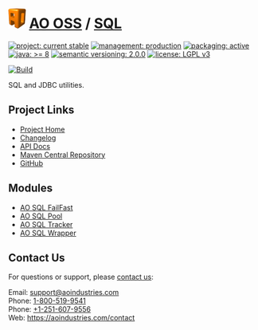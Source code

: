 # [<img src="ao-logo.png" alt="AO Logo" width="35" height="40">](https://github.com/aoindustries) [AO OSS](https://github.com/aoindustries/ao-oss) / [SQL](https://github.com/aoindustries/ao-sql)

[![project: current stable](https://oss.aoapps.com/ao-badges/project-current-stable.svg)](https://aoindustries.com/life-cycle#project-current-stable)
[![management: production](https://oss.aoapps.com/ao-badges/management-production.svg)](https://aoindustries.com/life-cycle#management-production)
[![packaging: active](https://oss.aoapps.com/ao-badges/packaging-active.svg)](https://aoindustries.com/life-cycle#packaging-active)  
[![java: &gt;= 8](https://oss.aoapps.com/ao-badges/java-8.svg)](https://docs.oracle.com/javase/8/docs/api/)
[![semantic versioning: 2.0.0](https://oss.aoapps.com/ao-badges/semver-2.0.0.svg)](http://semver.org/spec/v2.0.0.html)
[![license: LGPL v3](https://oss.aoapps.com/ao-badges/license-lgpl-3.0.svg)](https://www.gnu.org/licenses/lgpl-3.0)

[![Build](https://github.com/aoindustries/ao-sql/workflows/Build/badge.svg?branch=master)](https://github.com/aoindustries/ao-sql/actions?query=workflow%3ABuild)

SQL and JDBC utilities.

## Project Links
* [Project Home](https://oss.aoapps.com/sql/)
* [Changelog](https://oss.aoapps.com/sql/changelog)
* [API Docs](https://oss.aoapps.com/sql/apidocs/)
* [Maven Central Repository](https://search.maven.org/artifact/com.aoapps/ao-sql)
* [GitHub](https://github.com/aoindustries/ao-sql)

## Modules
* [AO SQL FailFast](https://github.com/aoindustries/ao-sql-failfast)
* [AO SQL Pool](https://github.com/aoindustries/ao-sql-pool)
* [AO SQL Tracker](https://github.com/aoindustries/ao-sql-tracker)
* [AO SQL Wrapper](https://github.com/aoindustries/ao-sql-wrapper)

## Contact Us
For questions or support, please [contact us](https://aoindustries.com/contact):

Email: [support@aoindustries.com](mailto:support@aoindustries.com)  
Phone: [1-800-519-9541](tel:1-800-519-9541)  
Phone: [+1-251-607-9556](tel:+1-251-607-9556)  
Web: https://aoindustries.com/contact
